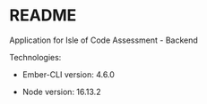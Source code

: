 # README

Application for Isle of Code Assessment - Backend

Technologies:

* Ember-CLI version: 4.6.0

* Node version: 16.13.2


